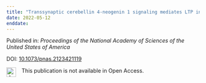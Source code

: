 ```yaml
---
title: "Transsynaptic cerebellin 4-neogenin 1 signaling mediates LTP in the mouse dentate gyrus."
date: 2022-05-12
enddate:
---
```


Published in: *Proceedings of the National Academy of Sciences of the United States of America*

DOI: [10.1073/pnas.2123421119](https://doi.org/10.1073/pnas.2123421119)

<img src="https://upload.wikimedia.org/wikipedia/commons/thumb/0/0e/Closed_Access_logo_transparent.svg/1200px-Closed_Access_logo_transparent.svg.png" alt="drawing" width="25" align="left"/> &nbsp;&nbsp;&nbsp;This publication is not available in Open Access.


